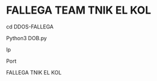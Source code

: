 # FALLEGA TEAM TNIK EL KOL 

 cd DDOS-FALLEGA
 
 Python3 DOB.py 
 
 Ip 
 
 Port 
 
 FALLEGA TNIK EL KOL 
  

   

     
